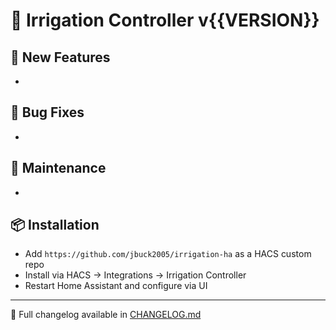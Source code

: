 # 🚀 Irrigation Controller v{{VERSION}}

## 🚀 New Features
- 

## 🐛 Bug Fixes
- 

## 🧹 Maintenance
- 

## 📦 Installation
- Add `https://github.com/jbuck2005/irrigation-ha` as a HACS custom repo
- Install via HACS → Integrations → Irrigation Controller
- Restart Home Assistant and configure via UI

---
📝 Full changelog available in [CHANGELOG.md](./CHANGELOG.md)
